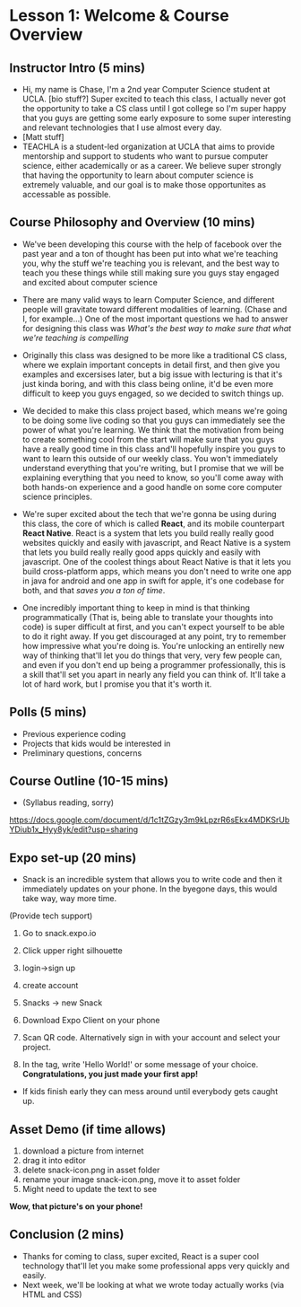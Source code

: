 # Lesson 1: Welcome & Course Overview

## Instructor Intro (5 mins)

* Hi, my name is Chase, I'm a 2nd year Computer Science student at UCLA. [bio stuff?]
Super excited to teach this class, I actually never got the opportunity to take a CS class until I got college so I'm super happy that you guys are getting
some early exposure to some super interesting and relevant technologies that I use almost every day.
* [Matt stuff]
* TEACHLA is a student-led organization at UCLA that aims to provide mentorship and support to students who want to pursue computer science,
either academically or as a career. We believe super strongly that having the opportunity to learn about computer science is extremely valuable,
and our goal is to make those opportunites as accessable as possible.


## Course Philosophy and Overview (10 mins)

* We've been developing this course with the help of facebook over the past year and a ton of thought has been put into what we're teaching you,
why the stuff we're teaching you is relevant, and the best way to teach you these things while still making sure you guys stay engaged and excited about computer science

* There are many valid ways to learn Computer Science, and different people will gravitate toward different modalities of learning. (Chase and I, for example...)
One of the most important questions we had to answer for designing this class was *What's the best way to make sure that what we're teaching is compelling*
* Originally this class was designed to be more like a traditional CS class, where we explain important concepts in detail first, and then give you examples and excersises later,
but a big issue with lecturing is that it's just kinda boring, and with this class being online, it'd be even more difficult to keep you guys engaged, so we decided to switch things up.

* We decided to make this class project based, which means we're going to be doing some live coding so that you guys can immediately see the power of what you're learning.
We think that the motivation from being to create something cool from the start will make sure that you guys have a really good time in this class and'll hopefully inspire
you guys to want to learn this outside of our weekly class.
You won't immediately understand everything that you're writing, but I promise that we will be explaining everything that you need to know, so you'll come away with both
hands-on experience and a good handle on some core computer science principles.

* We're super excited about the tech that we're gonna be using during this class, the core of which is called **React**, and its mobile counterpart **React Native**. React is
a system that lets you build really really good websites quickly and easily with javascript, and React Native is a system that lets you build really really good apps quickly and
easily with javascript. One of the coolest things about React Native is that it lets you build cross-platform apps, which means you don't need to write one app in java for android
and one app in swift for apple, it's one codebase for both, and that *saves you a ton of time*.

* One incredibly important thing to keep in mind is that thinking programmatically (That is, being able to translate your thoughts into code) is super difficult at first,
and you can't expect yourself to be able to do it right away. If you get discouraged at any point, try to remember how impressive what you're doing is.
You're unlocking an entirelly new way of thinking that'll let you do things that very, very few people can, and even if you don't end up being a programmer professionally,
this is a skill that'll set you apart in nearly any field you can think of. It'll take a lot of hard work, but I promise you that it's worth it.

## Polls (5 mins)
* Previous experience coding
* Projects that kids would be interested in
* Preliminary questions, concerns

## Course Outline (10-15 mins)

* (Syllabus reading, sorry)

https://docs.google.com/document/d/1c1tZGzy3m9kLpzrR6sEkx4MDKSrUbYDiub1x_Hyy8yk/edit?usp=sharing

## Expo set-up (20 mins)

* Snack is an incredible system that allows you to write code and then it immediately updates on your phone. In the byegone days, this would take way, way more time.

(Provide tech support)

1. Go to snack.expo.io
2. Click upper right silhouette
3. login->sign up
4. create account
5. Snacks -> new Snack

6. Download Expo Client on your phone
7. Scan QR code. Alternatively sign in with your account and select your project.
8. In the <text> tag, write 'Hello World!' or some message of your choice.
**Congratulations, you just made your first app!**
* If kids finish early they can mess around until everybody gets caught up.

## Asset Demo (if time allows)

1. download a picture from internet
2. drag it into editor
3. delete snack-icon.png in asset folder
4. rename your image snack-icon.png, move it to asset folder
5. Might need to update the text to see

**Wow, that picture's on your phone!**

## Conclusion (2 mins)

* Thanks for coming to class, super excited, React is a super cool technology that'll let you make some professional apps very quickly and easily.
* Next week, we'll be looking at what we wrote today actually works (via HTML and CSS)
